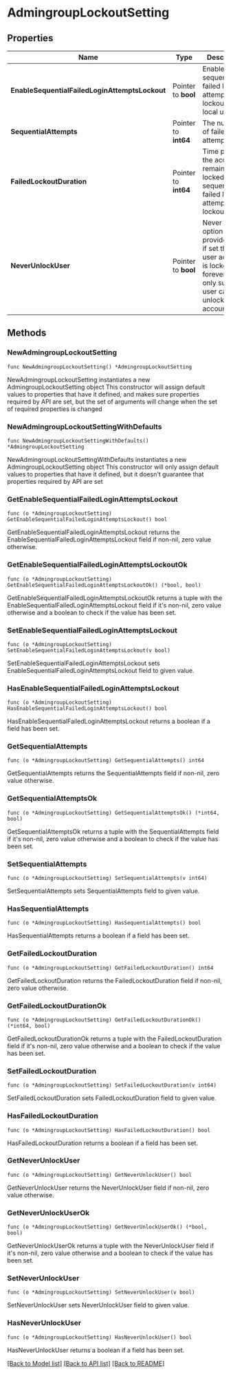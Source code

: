 # AdmingroupLockoutSetting

## Properties

Name | Type | Description | Notes
------------ | ------------- | ------------- | -------------
**EnableSequentialFailedLoginAttemptsLockout** | Pointer to **bool** | Enable/disable sequential failed login attempts lockout for local users | [optional] 
**SequentialAttempts** | Pointer to **int64** | The number of failed login attempts | [optional] 
**FailedLockoutDuration** | Pointer to **int64** | Time period the account remains locked after sequential failed login attempt lockout. | [optional] 
**NeverUnlockUser** | Pointer to **bool** | Never unlock option is also provided and if set then user account is locked forever and only super user can unlock this account | [optional] 

## Methods

### NewAdmingroupLockoutSetting

`func NewAdmingroupLockoutSetting() *AdmingroupLockoutSetting`

NewAdmingroupLockoutSetting instantiates a new AdmingroupLockoutSetting object
This constructor will assign default values to properties that have it defined,
and makes sure properties required by API are set, but the set of arguments
will change when the set of required properties is changed

### NewAdmingroupLockoutSettingWithDefaults

`func NewAdmingroupLockoutSettingWithDefaults() *AdmingroupLockoutSetting`

NewAdmingroupLockoutSettingWithDefaults instantiates a new AdmingroupLockoutSetting object
This constructor will only assign default values to properties that have it defined,
but it doesn't guarantee that properties required by API are set

### GetEnableSequentialFailedLoginAttemptsLockout

`func (o *AdmingroupLockoutSetting) GetEnableSequentialFailedLoginAttemptsLockout() bool`

GetEnableSequentialFailedLoginAttemptsLockout returns the EnableSequentialFailedLoginAttemptsLockout field if non-nil, zero value otherwise.

### GetEnableSequentialFailedLoginAttemptsLockoutOk

`func (o *AdmingroupLockoutSetting) GetEnableSequentialFailedLoginAttemptsLockoutOk() (*bool, bool)`

GetEnableSequentialFailedLoginAttemptsLockoutOk returns a tuple with the EnableSequentialFailedLoginAttemptsLockout field if it's non-nil, zero value otherwise
and a boolean to check if the value has been set.

### SetEnableSequentialFailedLoginAttemptsLockout

`func (o *AdmingroupLockoutSetting) SetEnableSequentialFailedLoginAttemptsLockout(v bool)`

SetEnableSequentialFailedLoginAttemptsLockout sets EnableSequentialFailedLoginAttemptsLockout field to given value.

### HasEnableSequentialFailedLoginAttemptsLockout

`func (o *AdmingroupLockoutSetting) HasEnableSequentialFailedLoginAttemptsLockout() bool`

HasEnableSequentialFailedLoginAttemptsLockout returns a boolean if a field has been set.

### GetSequentialAttempts

`func (o *AdmingroupLockoutSetting) GetSequentialAttempts() int64`

GetSequentialAttempts returns the SequentialAttempts field if non-nil, zero value otherwise.

### GetSequentialAttemptsOk

`func (o *AdmingroupLockoutSetting) GetSequentialAttemptsOk() (*int64, bool)`

GetSequentialAttemptsOk returns a tuple with the SequentialAttempts field if it's non-nil, zero value otherwise
and a boolean to check if the value has been set.

### SetSequentialAttempts

`func (o *AdmingroupLockoutSetting) SetSequentialAttempts(v int64)`

SetSequentialAttempts sets SequentialAttempts field to given value.

### HasSequentialAttempts

`func (o *AdmingroupLockoutSetting) HasSequentialAttempts() bool`

HasSequentialAttempts returns a boolean if a field has been set.

### GetFailedLockoutDuration

`func (o *AdmingroupLockoutSetting) GetFailedLockoutDuration() int64`

GetFailedLockoutDuration returns the FailedLockoutDuration field if non-nil, zero value otherwise.

### GetFailedLockoutDurationOk

`func (o *AdmingroupLockoutSetting) GetFailedLockoutDurationOk() (*int64, bool)`

GetFailedLockoutDurationOk returns a tuple with the FailedLockoutDuration field if it's non-nil, zero value otherwise
and a boolean to check if the value has been set.

### SetFailedLockoutDuration

`func (o *AdmingroupLockoutSetting) SetFailedLockoutDuration(v int64)`

SetFailedLockoutDuration sets FailedLockoutDuration field to given value.

### HasFailedLockoutDuration

`func (o *AdmingroupLockoutSetting) HasFailedLockoutDuration() bool`

HasFailedLockoutDuration returns a boolean if a field has been set.

### GetNeverUnlockUser

`func (o *AdmingroupLockoutSetting) GetNeverUnlockUser() bool`

GetNeverUnlockUser returns the NeverUnlockUser field if non-nil, zero value otherwise.

### GetNeverUnlockUserOk

`func (o *AdmingroupLockoutSetting) GetNeverUnlockUserOk() (*bool, bool)`

GetNeverUnlockUserOk returns a tuple with the NeverUnlockUser field if it's non-nil, zero value otherwise
and a boolean to check if the value has been set.

### SetNeverUnlockUser

`func (o *AdmingroupLockoutSetting) SetNeverUnlockUser(v bool)`

SetNeverUnlockUser sets NeverUnlockUser field to given value.

### HasNeverUnlockUser

`func (o *AdmingroupLockoutSetting) HasNeverUnlockUser() bool`

HasNeverUnlockUser returns a boolean if a field has been set.


[[Back to Model list]](../README.md#documentation-for-models) [[Back to API list]](../README.md#documentation-for-api-endpoints) [[Back to README]](../README.md)


